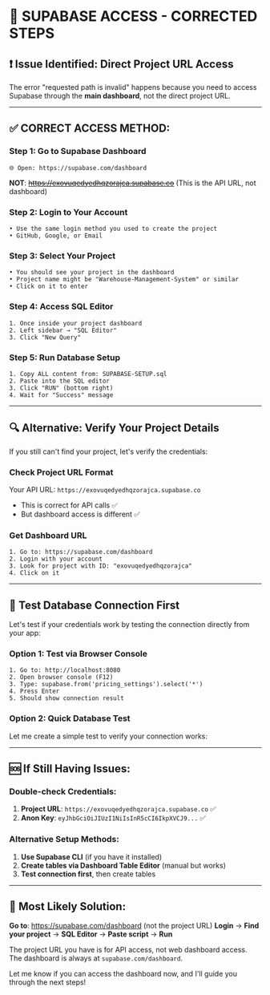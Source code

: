 # 🔧 **SUPABASE ACCESS - CORRECTED STEPS**

## ❗ **Issue Identified**: Direct Project URL Access

The error "requested path is invalid" happens because you need to access Supabase through the **main dashboard**, not the direct project URL.

---

## ✅ **CORRECT ACCESS METHOD:**

### **Step 1: Go to Supabase Dashboard**
```
🌐 Open: https://supabase.com/dashboard
```
**NOT**: ~~https://exovuqedyedhqzorajca.supabase.co~~ (This is the API URL, not dashboard)

### **Step 2: Login to Your Account**
```
• Use the same login method you used to create the project
• GitHub, Google, or Email
```

### **Step 3: Select Your Project**
```
• You should see your project in the dashboard
• Project name might be "Warehouse-Management-System" or similar
• Click on it to enter
```

### **Step 4: Access SQL Editor**
```
1. Once inside your project dashboard
2. Left sidebar → "SQL Editor" 
3. Click "New Query"
```

### **Step 5: Run Database Setup**
```
1. Copy ALL content from: SUPABASE-SETUP.sql
2. Paste into the SQL editor
3. Click "RUN" (bottom right)
4. Wait for "Success" message
```

---

## 🔍 **Alternative: Verify Your Project Details**

If you still can't find your project, let's verify the credentials:

### **Check Project URL Format**
Your API URL: `https://exovuqedyedhqzorajca.supabase.co`
- This is correct for API calls ✅
- But dashboard access is different ✅

### **Get Dashboard URL**
```
1. Go to: https://supabase.com/dashboard
2. Login with your account
3. Look for project with ID: "exovuqedyedhqzorajca"
4. Click on it
```

---

## 🧪 **Test Database Connection First**

Let's test if your credentials work by testing the connection directly from your app:

### **Option 1: Test via Browser Console**
```
1. Go to: http://localhost:8080
2. Open browser console (F12)
3. Type: supabase.from('pricing_settings').select('*')
4. Press Enter
5. Should show connection result
```

### **Option 2: Quick Database Test**
Let me create a simple test to verify your connection works:

---

## 🆘 **If Still Having Issues:**

### **Double-check Credentials:**
1. **Project URL**: `https://exovuqedyedhqzorajca.supabase.co` ✅
2. **Anon Key**: `eyJhbGciOiJIUzI1NiIsInR5cCI6IkpXVCJ9...` ✅

### **Alternative Setup Methods:**
1. **Use Supabase CLI** (if you have it installed)
2. **Create tables via Dashboard Table Editor** (manual but works)
3. **Test connection first**, then create tables

---

## 🎯 **Most Likely Solution:**

**Go to**: https://supabase.com/dashboard (not the project URL)
**Login** → **Find your project** → **SQL Editor** → **Paste script** → **Run**

The project URL you have is for API access, not web dashboard access. The dashboard is always at `supabase.com/dashboard`.

Let me know if you can access the dashboard now, and I'll guide you through the next steps!